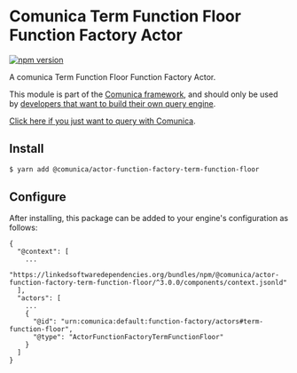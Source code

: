 # Comunica Term Function Floor Function Factory Actor

[![npm version](https://badge.fury.io/js/%40comunica%2Factor-function-factory-term-function-floor.svg)](https://www.npmjs.com/package/@comunica/actor-function-factory-term-function-floor)

A comunica Term Function Floor Function Factory Actor.

This module is part of the [Comunica framework](https://github.com/comunica/comunica),
and should only be used by [developers that want to build their own query engine](https://comunica.dev/docs/modify/).

[Click here if you just want to query with Comunica](https://comunica.dev/docs/query/).

## Install

```bash
$ yarn add @comunica/actor-function-factory-term-function-floor
```

## Configure

After installing, this package can be added to your engine's configuration as follows:
```text
{
  "@context": [
    ...
    "https://linkedsoftwaredependencies.org/bundles/npm/@comunica/actor-function-factory-term-function-floor/^3.0.0/components/context.jsonld"
  ],
  "actors": [
    ...
    {
      "@id": "urn:comunica:default:function-factory/actors#term-function-floor",
      "@type": "ActorFunctionFactoryTermFunctionFloor"
    }
  ]
}
```
